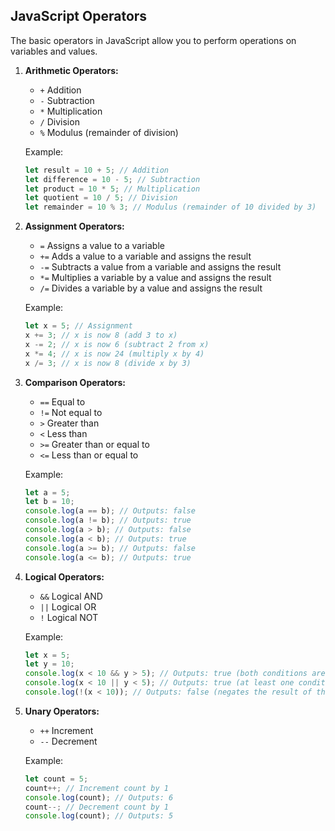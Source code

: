 ## JavaScript Operators
The basic operators in JavaScript allow you to perform operations on variables and values. 

1. **Arithmetic Operators:**
   - `+` Addition
   - `-` Subtraction
   - `*` Multiplication
   - `/` Division
   - `%` Modulus (remainder of division)

   Example:
   ```javascript
   let result = 10 + 5; // Addition
   let difference = 10 - 5; // Subtraction
   let product = 10 * 5; // Multiplication
   let quotient = 10 / 5; // Division
   let remainder = 10 % 3; // Modulus (remainder of 10 divided by 3)
   ```

2. **Assignment Operators:**
   - `=` Assigns a value to a variable
   - `+=` Adds a value to a variable and assigns the result
   - `-=` Subtracts a value from a variable and assigns the result
   - `*=` Multiplies a variable by a value and assigns the result
   - `/=` Divides a variable by a value and assigns the result

   Example:
   ```javascript
   let x = 5; // Assignment
   x += 3; // x is now 8 (add 3 to x)
   x -= 2; // x is now 6 (subtract 2 from x)
   x *= 4; // x is now 24 (multiply x by 4)
   x /= 3; // x is now 8 (divide x by 3)
   ```

3. **Comparison Operators:**
   - `==` Equal to
   - `!=` Not equal to
   - `>` Greater than
   - `<` Less than
   - `>=` Greater than or equal to
   - `<=` Less than or equal to

   Example:
   ```javascript
   let a = 5;
   let b = 10;
   console.log(a == b); // Outputs: false
   console.log(a != b); // Outputs: true
   console.log(a > b); // Outputs: false
   console.log(a < b); // Outputs: true
   console.log(a >= b); // Outputs: false
   console.log(a <= b); // Outputs: true
   ```

4. **Logical Operators:**
   - `&&` Logical AND
   - `||` Logical OR
   - `!` Logical NOT

   Example:
   ```javascript
   let x = 5;
   let y = 10;
   console.log(x < 10 && y > 5); // Outputs: true (both conditions are true)
   console.log(x < 10 || y < 5); // Outputs: true (at least one condition is true)
   console.log(!(x < 10)); // Outputs: false (negates the result of the condition)
   ```

5. **Unary Operators:**
   - `++` Increment
   - `--` Decrement

   Example:
   ```javascript
   let count = 5;
   count++; // Increment count by 1
   console.log(count); // Outputs: 6
   count--; // Decrement count by 1
   console.log(count); // Outputs: 5
   ```
